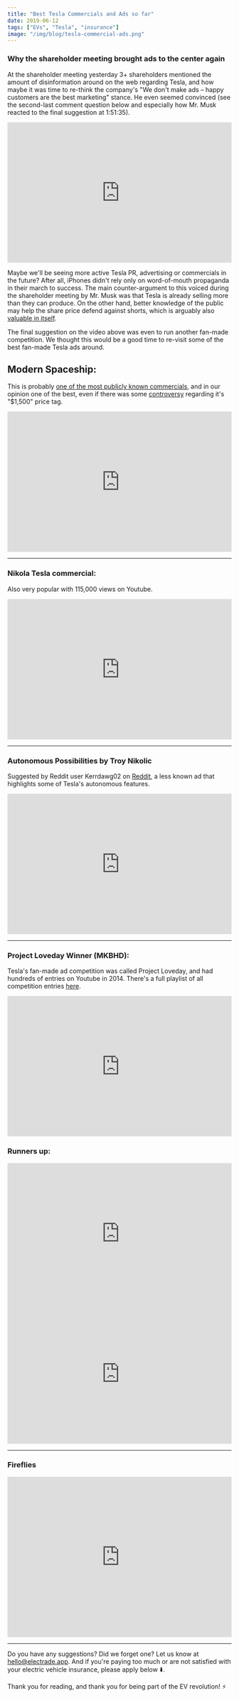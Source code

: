 ```yaml
---
title: "Best Tesla Commercials and Ads so far"
date: 2019-06-12
tags: ["EVs", "Tesla", "insurance"]
image: "/img/blog/tesla-commercial-ads.png"
---
```


### Why the shareholder meeting brought ads to the center again

At the shareholder meeting yesterday 3+ shareholders mentioned the amount of disinformation around on the web regarding Tesla, and how maybe it was time to re-think the company's "We don't make ads – happy customers are the best marketing" stance. He even seemed convinced (see the second-last comment question below and especially how Mr. Musk reacted to the final suggestion at 1:51:35). 

<iframe width="100%" height="315" src="https://www.youtube.com/embed/Va5i42D13cI?start=6534" frameborder="0" allow="accelerometer; autoplay; encrypted-media; gyroscope; picture-in-picture" allowfullscreen></iframe>

Maybe we'll be seeing more active Tesla PR, advertising or commercials in the future? After all, iPhones didn't rely only on word-of-mouth propaganda in their march to success. The main counter-argument to this voiced during the shareholder meeting by Mr. Musk was that Tesla is already selling more than they can produce. On the other hand, better knowledge of the public may help the share price defend against shorts, which is arguably also [valuable in itself](https://www.teslarati.com/tesla-tsla-bulls-vs-bears-elon-musk-model-3-demand-q2-2019/).

The final suggestion on the video above was even to run another fan-made competition. We thought this would be a good time to re-visit some of the best fan-made Tesla ads around.

## Modern Spaceship:

This is probably [one of the most publicly known commercials](https://www.usatoday.com/story/driveon/2014/03/18/tesla-1500-ad-musk/6584835/), and in our opinion one of the best, even if there was some [controversy](https://adage.com/article/agency-viewpoint/tesla-ad-cost-1-500/292345?ttl=1396551200) regarding it's "$1,500" price tag.

<iframe width="100%" height="315" src="https://www.youtube.com/embed/Sbr_zx0sjUs" frameborder="0" allow="accelerometer; autoplay; encrypted-media; gyroscope; picture-in-picture" allowfullscreen></iframe>

----

### Nikola Tesla commercial:

Also very popular with 115,000 views on Youtube.

<iframe width="100%" height="315" src="https://www.youtube.com/embed/3pndnueOCrw" frameborder="0" allow="accelerometer; autoplay; encrypted-media; gyroscope; picture-in-picture" allowfullscreen></iframe>

----


### Autonomous Possibilities by Troy Nikolic
Suggested by Reddit user Kerrdawg02 on [Reddit](https://www.reddit.com/r/teslamotors/comments/bzyhdx/best_fanmade_tesla_commercials_and_ads_so_far/), a less known ad that highlights some of Tesla's autonomous features.

<iframe width="100%" height="315" src="https://www.youtube.com/embed/AviBGkm3Bpg" frameborder="0" allow="accelerometer; autoplay; encrypted-media; gyroscope; picture-in-picture" allowfullscreen></iframe>


----

### Project Loveday Winner (MKBHD):

Tesla's fan-made ad competition was called Project Loveday, and had hundreds of entries on Youtube in 2014. There's a full playlist of all competition entries [here](https://www.youtube.com/playlist?list=PL6-KpxT_cAPfpXYPUIWx0NGWXAxyW-BBg).

<iframe width="100%" height="315" src="https://www.youtube.com/embed/oSnoYEzZnUg" frameborder="0" allow="accelerometer; autoplay; encrypted-media; gyroscope; picture-in-picture" allowfullscreen></iframe>

### Runners up:

<iframe width="100%" height="315" src="https://www.youtube.com/embed/tTkNWiYR_Vo" frameborder="0" allow="accelerometer; autoplay; encrypted-media; gyroscope; picture-in-picture" allowfullscreen></iframe>

<iframe width="100%" height="315" src="https://www.youtube.com/embed/4y4rhK-OB5Q" frameborder="0" allow="accelerometer; autoplay; encrypted-media; gyroscope; picture-in-picture" allowfullscreen></iframe>


-------

### Fireflies

<iframe src="https://player.vimeo.com/video/140983024" width="100%" height="360" frameborder="0" allow="autoplay; fullscreen" allowfullscreen></iframe>


---------



Do you have any suggestions? Did we forget one? Let us know at hello@electrade.app. And if you're paying too much or are not satisfied with your electric vehicle insurance, please apply below ⬇️.

Thank you for reading, and thank you for being part of the EV revolution! ⚡️